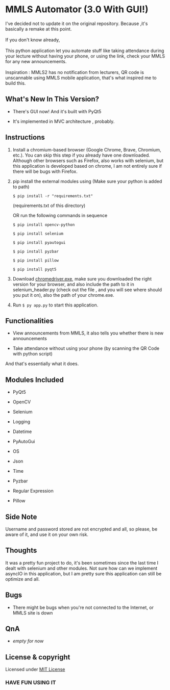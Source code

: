 # MMLS Automator (3.0 With GUI!)

I've decided not to update it on the original repository. Because ,it's basically a remake at this point.
<br><br>
If you don't know already,
<br><br>
This python application let you automate stuff like taking attendance during your lecture without having your phone, or using the link, check your MMLS for any new announcements.
<br><br>
Inspiration : MMLS2 has no notification from lecturers, QR code is unscannable using MMLS mobile application, that's what inspired me to build this.

## What's New In This Version?
- There's GUI now! And it's built with PyQt5

- It's implemented in MVC architecture , probably.


## Instructions

1. Install a chromium-based browser (Google Chrome, Brave, Chromium, etc.). You can skip this step if you already have one downloaded. Although other browsers such as Firefox, also works with selenium, but this application is developed based on chrome, I am not entirely sure if there will be bugs with Firefox.

2. pip install the external modules using (Make sure your python is added to path)

    `$ pip install -r "requirements.txt"`

    (requirements.txt of this directory)

    OR run the following commands in sequence

    `$ pip install opencv-python`

    `$ pip install selenium`

    `$ pip install pyautogui`

    `$ pip install pyzbar`

    `$ pip install pillow`

    `$ pip install pyqt5`

3. Download [chromedriver.exe](https://chromedriver.chromium.org/downloads), make sure you downloaded the right version for your browser, and also include the path to it in selenium_header.py (check out the file , and you will see where should you put it on), also the path of your chrome.exe.

4. Run `$ py app.py` to start this application.

## Functionalities

- View announcements from MMLS, it also tells you whether there is new announcements

- Take attendance without using your phone (by scanning the QR Code with python script)

And that's essentially what it does.

## Modules Included

- PyQt5

- OpenCV 

- Selenium

- Logging

- Datetime

- PyAutoGui

- OS 

- Json

- Time

- Pyzbar

- Regular Expression

- Pillow

## Side Note

Username and password stored are not encrypted and all, so please, be aware of it, and use it on your own risk.

## Thoughts

It was a pretty fun project to do, it's been sometimes since the last time I dealt with selenium and other modules. Not sure how can we implement asyncIO in this application, but I am pretty sure this application can still be optimize and all.

## Bugs

- There might be bugs when you're not connected to the Internet, or MMLS site is down

## QnA

- *empty for now*

## License & copyright

Licensed under [MIT License](LICENSE)


### HAVE FUN USING IT
